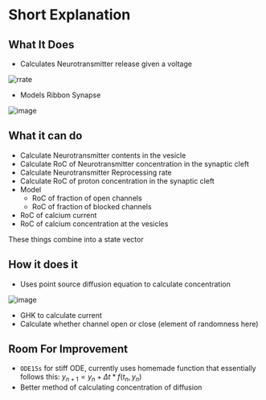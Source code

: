 # Short Explanation

## What It Does

* Calculates Neurotransmitter release given a voltage

![rrate](https://github.com/evanwporter/ribbon-synapse/assets/115374841/e05fda34-cb92-4942-9b8b-3fcf107b55a8)

* Models Ribbon Synapse

![image](https://github.com/evanwporter/ribbon-synapse/assets/115374841/2b8a071d-d19e-449d-a228-a7f7d00c1db4)

## What it can do

* Calculate Neurotransmitter contents in the vesicle
* Calculate RoC of Neurotransmitter concentration in the synaptic cleft
* Calculate Neurotransmitter Reprocessing rate
* Calculate RoC of proton concentration in the synaptic cleft
* Model
  * RoC of fraction of open channels
  * RoC of fraction of blocked channels
* RoC of calcium current
* RoC of calcium concentration at the vesicles

These things combine into a state vector

## How it does it 

* Uses point source diffusion equation to calculate concentration

![image](https://github.com/evanwporter/ribbon-synapse/assets/115374841/2434f9ce-7f23-4597-b4ec-69ec6658627d)

* GHK to calculate current
* Calculate whether channel open or close (element of randomness here)

## Room For Improvement

* `ODE15s` for stiff ODE, currently uses homemade function that essentially follows this: $y_{n+1} = y_n + \Delta t * f(t_n, y_n)$
* Better method of calculating concentration of diffusion
